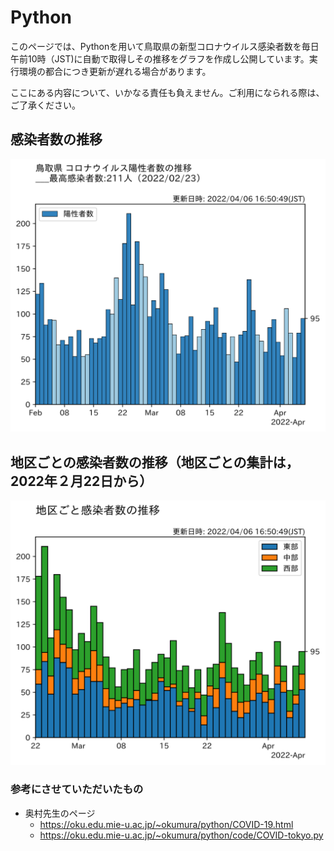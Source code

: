 # Python
このページでは、Pythonを用いて鳥取県の新型コロナウイルス感染者数を毎日午前10時（JST)に自動で取得しその推移をグラフを作成し公開しています。実行環境の都合につき更新が遅れる場合があります。

ここにある内容について、いかなる責任も負えません。ご利用になられる際は、ご了承ください。
## 感染者数の推移

![fig1](Data/fig/graph/tottori.svg)
## 地区ごとの感染者数の推移（地区ごとの集計は，2022年２月22日から）

![fig2](Data/fig/graph/tottori-area.svg)

### 参考にさせていただいたもの
* 奥村先生のページ
   - https://oku.edu.mie-u.ac.jp/~okumura/python/COVID-19.html
   - https://oku.edu.mie-u.ac.jp/~okumura/python/code/COVID-tokyo.py